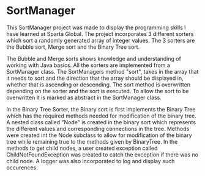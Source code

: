 # SortManager
This SortManager project was made to display the programming skills I have learned at Sparta Global.
The project incorporates 3 different sorters which sort a randomly generated array of integer values.
The 3 sorters are the Bubble sort, Merge sort and the Binary Tree sort.

The Bubble and Merge sorts shows knowledge and understanding of working with Java basics. All the sorters are implemented from a SortManager class.
The SortManagers method "sort", takes in the array that it needs to sort and the direction that the array should be displayed in, whether that is ascending or descending.
The sort method is overwritten depending on the sorter and the sort is executed. 
To allow the sort to be overwritten it is marked as abstract in the SortManager class.

In the Binary Tree Sorter, the Binary sort is first implements the Binary Tree which has the required methods needed for modification of the binary tree.
A nested class called "Node" is created in the binary sort which represents the different values and corresponding connections in the tree. 
Methods were created int the Node subclass to allow for modification of the binary tree while remaining true to the methods given by BinaryTree.
In the methods to get child nodes, a user created exception called ChildNotFoundException was created to catch the exception if there was no child node.
A logger was also incorporated to log and display such occurences.
